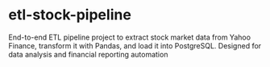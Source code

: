 # etl-stock-pipeline
End-to-end ETL pipeline project to extract stock market data from Yahoo Finance, transform it with Pandas, and load it into PostgreSQL. Designed for data analysis and financial reporting automation
